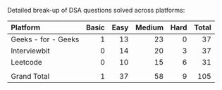 Detailed break-up of DSA questions solved across platforms:

|Platform            |	Basic  |	Easy    |	Medium   |	Hard  |	Total |
|:-------------------|--------:|-----------:|-----------:|-------:|------:|
|Geeks - for - Geeks |	1      |	13      |	23       |	0	  | 37    |
|Interviewbit	     |  0	   |    14	    |   20	     |  3	  | 37    |
|Leetcode	         |  0	   |    10	    |   15	     |  6     |	31    |
|                    |         |            |            |        |       |					
|Grand Total	     |  1	   |    37	    |  58	     |  9	  | 105   |
